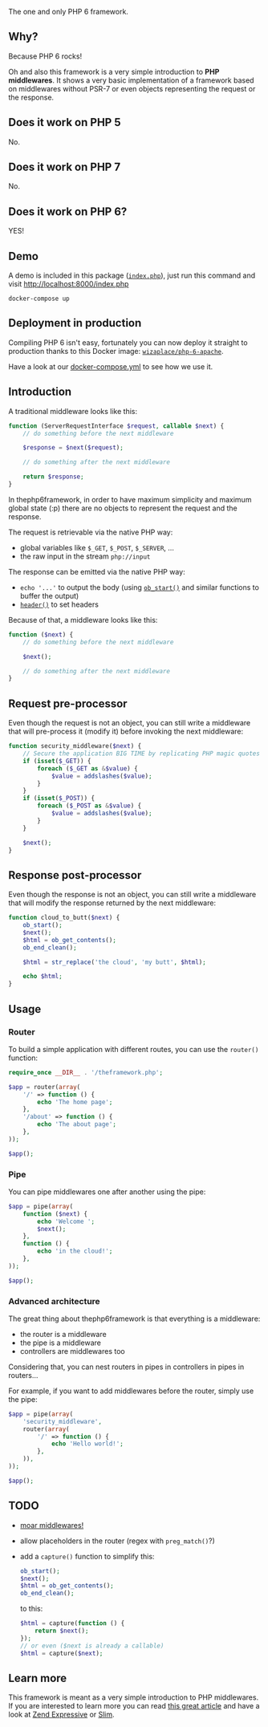The one and only PHP 6 framework.

## Why?

Because PHP 6 rocks!

Oh and also this framework is a very simple introduction to **PHP middlewares**. It shows a very basic implementation of a framework based on middlewares without PSR-7 or even objects representing the request or the response.

## Does it work on PHP 5

No.

## Does it work on PHP 7

No.

## Does it work on PHP 6?

YES!

## Demo

A demo is included in this package ([`index.php`](index.php)), just run this command and visit [http://localhost:8000/index.php](http://localhost:8000/index.php)

```
docker-compose up
```

## Deployment in production

Compiling PHP 6 isn't easy, fortunately you can now deploy it straight to production thanks to this Docker image: [`wizaplace/php-6-apache`](https://github.com/wizaplace/docker-php-6-apache).

Have a look at our [docker-compose.yml](docker-compose.yml) to see how we use it.

## Introduction

A traditional middleware looks like this:

```php
function (ServerRequestInterface $request, callable $next) {
    // do something before the next middleware

    $response = $next($request);

    // do something after the next middleware

    return $response;
}
```

In thephp6framework, in order to have maximum simplicity and maximum global state (:p) there are no objects to represent the request and the response.

The request is retrievable via the native PHP way:

- global variables like `$_GET`, `$_POST`, `$_SERVER`, …
- the raw input in the stream `php://input`

The response can be emitted via the native PHP way:

- `echo '...'` to output the body (using [`ob_start()`](http://php.net/manual/fr/function.ob-start.php) and similar functions to buffer the output)
- [`header()`](http://php.net/manual/fr/function.header.php) to set headers

Because of that, a middleware looks like this:

```php
function ($next) {
    // do something before the next middleware

    $next();

    // do something after the next middleware
}
```

## Request pre-processor

Even though the request is not an object, you can still write a middleware that will pre-process it (modify it) before invoking the next middleware:

```php
function security_middleware($next) {
    // Secure the application BIG TIME by replicating PHP magic quotes
    if (isset($_GET)) {
        foreach ($_GET as &$value) {
            $value = addslashes($value);
        }
    }
    if (isset($_POST)) {
        foreach ($_POST as &$value) {
            $value = addslashes($value);
        }
    }

    $next();
}
```

## Response post-processor

Even though the response is not an object, you can still write a middleware that will modify the response returned by the next middleware:

```php
function cloud_to_butt($next) {
    ob_start();
    $next();
    $html = ob_get_contents();
    ob_end_clean();

    $html = str_replace('the cloud', 'my butt', $html);

    echo $html;
}
```

## Usage

### Router

To build a simple application with different routes, you can use the `router()` function:

```php
require_once __DIR__ . '/theframework.php';

$app = router(array(
    '/' => function () {
        echo 'The home page';
    },
    '/about' => function () {
        echo 'The about page';
    },
));

$app();
```

### Pipe

You can pipe middlewares one after another using the pipe:

```php
$app = pipe(array(
    function ($next) {
        echo 'Welcome ';
        $next();
    },
    function () {
        echo 'in the cloud!';
    },
));

$app();
```

### Advanced architecture

The great thing about thephp6framework is that everything is a middleware:

- the router is a middleware
- the pipe is a middleware
- controllers are middlewares too

Considering that, you can nest routers in pipes in controllers in pipes in routers…

For example, if you want to add middlewares before the router, simply use the pipe:

```php
$app = pipe(array(
    'security_middleware',
    router(array(
        '/' => function () {
            echo 'Hello world!';
        },
    )),
));

$app();
```

## TODO

- [moar middlewares!](https://github.com/wizacha/thephp6framework/blob/master/theframework.php#L65-L65)
- allow placeholders in the router (regex with `preg_match()`?)
- add a `capture()` function to simplify this:

    ```php
    ob_start();
    $next();
    $html = ob_get_contents();
    ob_end_clean();
    ```

    to this:

    ```php
    $html = capture(function () {
        return $next();
    });
    // or even ($next is already a callable)
    $html = capture($next);
    ```

## Learn more

This framework is meant as a very simple introduction to PHP middlewares. If you are interested to learn more you can read [this great article](https://mwop.net/blog/2015-01-08-on-http-middleware-and-psr-7.html) and have a look at [Zend Expressive](https://zendframework.github.io/zend-expressive/) or [Slim](http://www.slimframework.com/).
